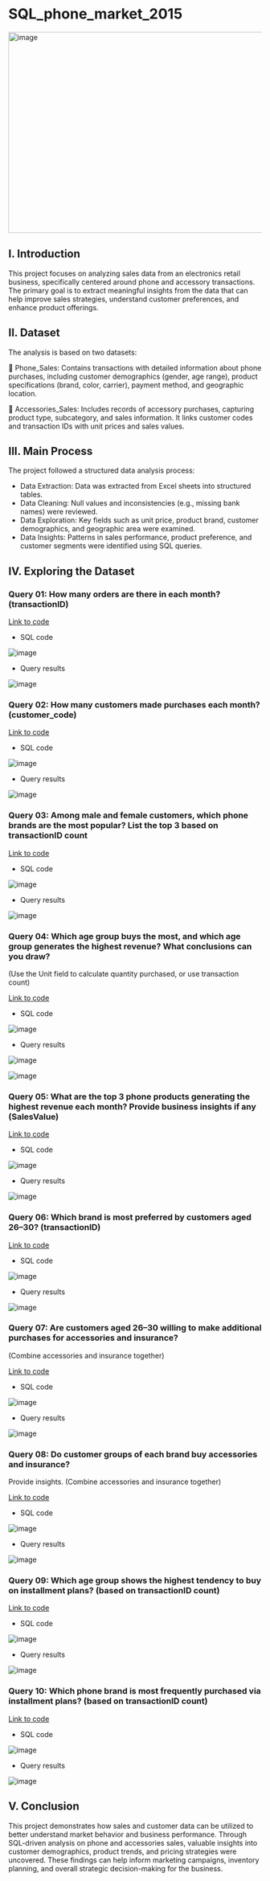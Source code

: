 # SQL_phone_market_2015

<img width="800" height="400" alt="image" src="https://github.com/user-attachments/assets/5f25109b-0b96-4b92-ae7c-ea2b2e8a8849" />

## I. Introduction
This project focuses on analyzing sales data from an electronics retail business, specifically centered around phone and accessory transactions. The primary goal is to extract meaningful insights from the data that can help improve sales strategies, understand customer preferences, and enhance product offerings.

## II. Dataset
The analysis is based on two datasets:

📂 Phone_Sales: Contains transactions with detailed information about phone purchases, including customer demographics (gender, age range), product specifications (brand, color, carrier), payment method, and geographic location.

📂 Accessories_Sales: Includes records of accessory purchases, capturing product type, subcategory, and sales information. It links customer codes and transaction IDs with unit prices and sales values.

## III. Main Process
The project followed a structured data analysis process:
* Data Extraction: Data was extracted from Excel sheets into structured tables.
* Data Cleaning: Null values and inconsistencies (e.g., missing bank names) were reviewed.
* Data Exploration: Key fields such as unit price, product brand, customer demographics, and geographic area were examined.
* Data Insights: Patterns in sales performance, product preference, and customer segments were identified using SQL queries.

## IV. Exploring the Dataset
### Query 01: How many orders are there in each month? (transactionID)
[Link to code](https://console.cloud.google.com/bigquery?sq=322729696559:b5b679bf63d74a3cb8e87c4658323a87)
* SQL code

![image](https://github.com/user-attachments/assets/0e57a657-027f-476d-a073-e3a7b9b12de0)

* Query results

![image](https://github.com/user-attachments/assets/af7df9eb-7e4a-410d-b24c-a99196bf2dfc)

### Query 02: How many customers made purchases each month? (customer_code)
[Link to code](https://console.cloud.google.com/bigquery?sq=322729696559:454b35ae089f4c2b82563acf8bf92db7)
* SQL code

![image](https://github.com/user-attachments/assets/c96ebfbc-7bba-44ce-ab4f-74887d21dfdf)

* Query results

![image](https://github.com/user-attachments/assets/428c52b2-c356-405d-b632-95bc0f6b343d)

### Query 03: Among male and female customers, which phone brands are the most popular? List the top 3 based on transactionID count
[Link to code](https://console.cloud.google.com/bigquery?sq=322729696559:47247fb770f2435c874275db81d007da)
* SQL code

![image](https://github.com/user-attachments/assets/939bc402-da07-4375-9aee-1e4d35abaed7)

* Query results

![image](https://github.com/user-attachments/assets/be168214-cbcc-4530-896a-967b43970867)

### Query 04: Which age group buys the most, and which age group generates the highest revenue? What conclusions can you draw? 
(Use the Unit field to calculate quantity purchased, or use transaction count)

[Link to code](https://console.cloud.google.com/bigquery?sq=322729696559:28a05cc7dea647c3ab875203a89f98e8)
* SQL code

![image](https://github.com/user-attachments/assets/8cf57cda-3037-4c8f-9149-dfa695e75fad)

* Query results

![image](https://github.com/user-attachments/assets/b66f11d6-58e1-4668-a39f-c238a1087098)

![image](https://github.com/user-attachments/assets/45211763-da5c-4ba0-a4ff-e2090e7a166f)

### Query 05: What are the top 3 phone products generating the highest revenue each month? Provide business insights if any (SalesValue)
[Link to code](https://console.cloud.google.com/bigquery?sq=322729696559:134fa0360cf04d869d16635d70432076)
* SQL code

![image](https://github.com/user-attachments/assets/a311c758-f6a9-4ff7-a521-c9bbf218477b)

* Query results

![image](https://github.com/user-attachments/assets/0d7b168e-0214-4489-ac6f-01f86f4f7fba)

### Query 06: Which brand is most preferred by customers aged 26–30? (transactionID)
[Link to code](https://console.cloud.google.com/bigquery?sq=322729696559:974602a6f4ab423c8aa814873a458c7d)
* SQL code

![image](https://github.com/user-attachments/assets/4479c5fb-1e1c-46b9-8e53-4389a7a19e0b)

* Query results

![image](https://github.com/user-attachments/assets/9c9d7671-3852-4fd0-9779-631565986839)

### Query 07: Are customers aged 26–30 willing to make additional purchases for accessories and insurance? 
(Combine accessories and insurance together)

[Link to code](https://console.cloud.google.com/bigquery?sq=322729696559:5508d077db6146bb81fd7efb50fd6b17)
* SQL code

![image](https://github.com/user-attachments/assets/a6196848-b75a-41f1-8a38-caffc3cc87ea)

* Query results

![image](https://github.com/user-attachments/assets/70800feb-73e5-49d4-aace-49af70c04606)

### Query 08: Do customer groups of each brand buy accessories and insurance? 
Provide insights. (Combine accessories and insurance together)

[Link to code](https://console.cloud.google.com/bigquery?sq=322729696559:94f7ea8844cc4a10be3580ce918bffa0)
* SQL code

![image](https://github.com/user-attachments/assets/1a5f09ca-3cdd-47ef-b82b-b787b4ee7055)

* Query results

![image](https://github.com/user-attachments/assets/da642af7-b997-40c0-aa98-c69543fc0fe9)

### Query 09: Which age group shows the highest tendency to buy on installment plans? (based on transactionID count)
[Link to code](https://console.cloud.google.com/bigquery?sq=322729696559:7685860ff9194c49acbb01fa0d816d3e)
* SQL code

![image](https://github.com/user-attachments/assets/da1a3104-ae95-4258-b529-4631b9045e50)

* Query results

![image](https://github.com/user-attachments/assets/c8ee5a32-8c14-46bd-90c6-46fb3a05b559)

### Query 10: Which phone brand is most frequently purchased via installment plans? (based on transactionID count)
[Link to code](https://console.cloud.google.com/bigquery?sq=322729696559:889e2cb87b8046cca8e97e44b022a6ac)
* SQL code

![image](https://github.com/user-attachments/assets/a1ea22d7-aa80-4a99-b5a7-a6dfc29fd6bc)

* Query results

![image](https://github.com/user-attachments/assets/bac0fc35-e7f3-4c39-bea2-dc2b5e4c3dee)

## V. Conclusion
This project demonstrates how sales and customer data can be utilized to better understand market behavior and business performance. Through SQL-driven analysis on phone and accessories sales, valuable insights into customer demographics, product trends, and pricing strategies were uncovered. These findings can help inform marketing campaigns, inventory planning, and overall strategic decision-making for the business.
